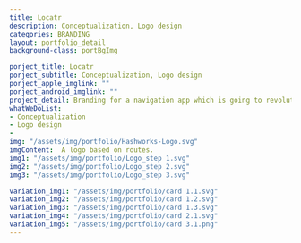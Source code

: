 ```yaml
---
title: Locatr
description: Conceptualization, Logo design
categories: BRANDING
layout: portfolio_detail
background-class: portBgImg

porject_title: Locatr
porject_subtitle: Conceptualization, Logo design
porject_apple_imglink: ""
porject_android_imglink: ""
project_detail: Branding for a navigation app which is going to revolutionize the way we travel, find our destinations and share our locations. As the core concept of the app is based on travel and navigation and how easily we can arrive or reach at a destination, the logo should communicate the simplicity as well as the technology that powers it.
whatWeDoList:
- Conceptualization
- Logo design
- 
img: "/assets/img/portfolio/Hashworks-Logo.svg"
imgContent:  A logo based on routes.
img1: "/assets/img/portfolio/Logo_step 1.svg"
img2: "/assets/img/portfolio/Logo_step 2.svg"
img3: "/assets/img/portfolio/Logo_step 3.svg"

variation_img1: "/assets/img/portfolio/card 1.1.svg"
variation_img2: "/assets/img/portfolio/card 1.2.svg"
variation_img3: "/assets/img/portfolio/card 1.3.svg"
variation_img4: "/assets/img/portfolio/card 2.1.svg"
variation_img5: "/assets/img/portfolio/card 3.1.png"
---
```


